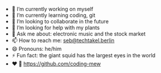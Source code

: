 - 🔭 I’m currently working on myself
- 🌱 I’m currently learning coding, git
- 👯 I’m looking to collaborate in the future
- 🤔 I’m looking for help with my plants
- 💬 Ask me about: electronic music and the stock market
- 📫 How to reach me: seb@techtakel.berlin
- 😄 Pronouns: he/him
- ⚡ Fun fact: the giant squid has the largest eyes in the world 
- ❤️ :couple: https://github.com/coding-mew

